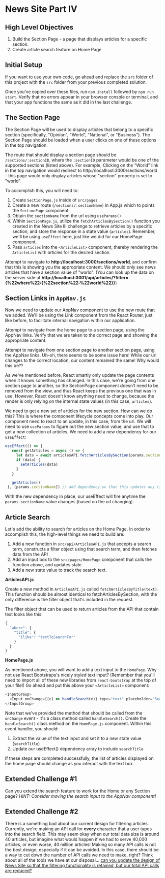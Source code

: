# News Site Part IV

## High Level Objectives
1. Build the Section Page - a page that displays articles for a specific section.
2. Create article search feature on Home Page

## Initial Setup
If you want to use your own code, go ahead and replace the `src` folder of this project with the `src` folder from your previous completed solution.

Once you've copied over these files, run `npm install` followed by `npm run start`. Verify that no errors appear in your browser console or terminal, and that your app functions the same as it did in the last challenge.

## The Section Page
The Section Page will be used to display articles that belong to a specific section (specifically, "Opinion", "World", "National",  or "Business").  The Section Page should be loaded when a user clicks on one of these options in the top navigation.

The route that should display a section page should be `/sections/:sectionID`, where the `:sectionID` parameter would be one of the supported sections (listed above). For example, Clicking on the "World" link in the top navigation would redirect to http://localhost:3000/sections/world - this page would only display articles whose "section" property is set to "world".

To accomplish this, you will need to:

1. Create `SectionPage.js` inside of `src/pages`
2. Create a new route (`/sections/:sectionName`) in App.js which to points the `SectionPage` component
3. Obtain the `sectionName` from the url using `useParams()`
4. Within `SectionPage.js`, utilize the `fetchArticlesBySection()` function you created in the News Site III challenge to retrieve articles by a specific section, and store the response in a state value (`articles`). Remember, we'll be using `useEffect` here, just like we did for our HomePage component. 
5. Pass `articles` into the `<ArticleList>` component, thereby rendering the `ArticleList` with articles for the desired section. 

Attempt to navigate to **http://localhost:3000/sections/world**, and confirm that this is showing you the appropriate content. We should only see news articles that have a section value of "world". (You can look up the data on the server side at **http://localhost:3001/api/articles/?filter={%22where%22:{%22section%22:%22world%22}}**)

## Section Links in `AppNav.js`
Now we need to update our AppNav component to use the new route that we added. We'll be using the Link component from the React Router, just like before, to facilitate internal navigation within our application. 

Attempt to navigate from the home page to a section page, using the AppNav links. Verify that we are taken to the correct page and showing the appropriate content.

Attempt to navigate from one section page to another section page, using the AppNav links. Uh-oh, there seems to be some issue here! While our url changes to the correct location, our content remained the same! Why would this be?? 

As we've mentioned before, React smartly only update the page contents when it knows something has changed. In this case, we're going from one section page to another, so the SectionPage component doesn't need to be removed from the view, and thus React keeps the previous one that was in use. However, React doesn't know anything need to change, because the render is only relying on the internal state values (in this case, `articles`). 

We need to get a new set of articles for the new section. How can we do this? This is where the component lifecycle concepts come into play. Our component need to react to an update, in this case, from the url. We will need to use `useParams` to figure out the new section value, and use that to get a new collection of articles. We need to add a new dependency for our `useEffect`:

```javascript
useEffect(() => {
   const getArticles = async () => {
     let data = await articlesAPI.fetchArticlesBySection(params.sectionName)
     if (data) {
       setArticles(data)
     }
   }

   getArticles()
 }, [params.sectionName]) // add dependency so that this updates any time the params.sectionID value changes
```

With the new dependency in place, our useEffect will fire anytime the `params.sectionName` value changes (based on the url changing).


## Article Search

Let's add the ability to search for articles on the Home Page.  In order to accomplish this, the high-level things we need to build are:

1. Add a new function in `src/api/ArticlesAPI.js` that accepts a search term, constructs a filter object using that search term, and then fetches data from the API
2. Add an input box to the `src/pages/HomePage` component that calls the function above, and updates state.
3. Add a new state value to track the search text. 

**ArticlesAPI.js**

Create a new method in `ArticlesAPI.js` called `fetchArticlesByTitle(text)`. This function should be almost identical to fetchArticlesBySection, with the only difference is the filter object that's included in the request.

The filter object that can be used to return articles from the API that contain text looks like this:

```javascript
{
  "where": {
    "title": {
      "ilike": "textToSearchFor"
    }
  }
}
```

**HomePage.js**

As mentioned above, you will want to add a text input to the `HomePage`.  Why not use React Bootstraps's nicely styled text input? (Remember that you'll need to import all of these new libraries from `react-bootstrap` at the top of your file!) Go ahead and put this above your `<ArticleList>` component:

```javascript
<InputGroup>
  <Input onChange={(e) => handleSearch(e)} type="text" placeholder="Search" />
</InputGroup>
```

Note that we've provided the method that should be called from the `onChange` event - it's a class method called `handleSearch()`. 
Create the `handleSearch()` class method on the `HomePage.js` component. Within this event handler, you should:
1. Extract the value of the text input and set it to a new state value (`searchTitle`)
2. Update our useEffect() dependency array to include `searchTitle`

If these steps are completed successfully, the list of articles displayed on the home page should change as you interact with the text box.

## Extended Challenge #1
Can you extend the search feature to work for the Home or any Section page? *HINT: Consider moving the search input to the AppNav component!*

## Extended Challenge #2
There is a something bad about our current design for filtering articles. Currently, we're making an API call for **every** character that a user types into the search field. This may seem okay when our total data size is around 40 articles, but imagine what would happen if we had to serve 40,000 articles, or even worse, 40 million articles! Making so many API calls is not the best design, especially if it can be avoided. In this case, there should be a way to cut down the number of API calls we need to make, right? Think about all of the tools we have at our disposal... <ins>can you update the design of News Site so that the filtering functionality is retained, but our total API calls are reduced?</ins>
